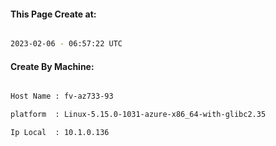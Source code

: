 
   
#### This Page Create at:

```bash

2023-02-06 - 06:57:22 UTC

```

#### Create By Machine:

```bash

Host Name : fv-az733-93

platform  : Linux-5.15.0-1031-azure-x86_64-with-glibc2.35

Ip Local  : 10.1.0.136

```

